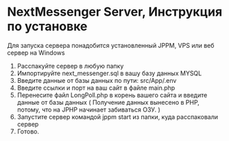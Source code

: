 # NextMessenger Server, Инструкция по установке
Для запуска сервера понадобится установленный JPPM, VPS или веб сервер на Windows

1. Расспакуйте сервер в любую папку
2. Импортируйте next_messenger.sql в вашу базу данных MYSQL
3. Введите данные от базы данных по пути: src/App/.env
4. Введите ссылки и порт на ваш сайт в файле main.php
5. Перенесите файл LongPoll.php в корень вашего сайта и введите данные от базы данных ( Получение данных вынесено в PHP, потому, что на JPHP начинает забиваться ОЗУ. )
6. Запустите сервер командой jppm start из папки, куда расспаковали сервер
7. Готово.